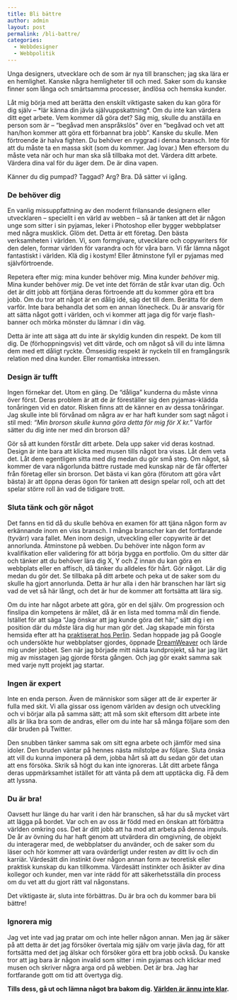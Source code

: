 ```yaml
---
title: Bli bättre
author: admin
layout: post
permalink: /bli-battre/
categories:
  - Webbdesigner
  - Webbpolitik
---
```


<p class=intro>Unga designers, utvecklare och de som är nya till branschen; jag ska lära er en hemlighet. Kanske några hemligheter till och med. Saker som du kanske finner som långa och smärtsamma processer, ändlösa och hemska kunder.</p> 
Låt mig börja med att berätta den enskilt viktigaste saken du kan göra för dig själv &#8211; *lär känna din jävla självuppskattning*. Om du inte kan värdera ditt eget arbete. Vem kommer då göra det? Säg mig, skulle du anställa en person som är &#8211; &#8220;begåvad men anspråkslös&#8221; över en &#8220;begåvad och vet att han/hon kommer att göra ett förbannat bra jobb&#8221;. Kanske du skulle. Men förtroende är halva fighten. Du behöver en ryggrad i denna bransch. Inte för att du måste ta en massa skit (som du kommer. Jag lovar.) Men eftersom du måste veta när och hur man ska slå tillbaka mot det. Värdera ditt arbete. Värdera dina val för du äger dem. De är dina vapen.

Känner du dig pumpad? Taggad? Arg? Bra. Då sätter vi igång.

### De behöver dig

En vanlig missuppfattning av den modernt frilansande designern eller utvecklaren &#8211; speciellt i en värld av webben &#8211; så är tanken att det är någon unge som sitter i sin pyjamas, leker i Photoshop eller bygger webbplatser med några musklick. Glöm det. Detta är ett företag. Den bästa verksamheten i världen. Vi, som formgivare, utvecklare och copywriters för den delen, formar världen för varandra och för våra barn. Vi får lämna något fantastiskt i världen. Klä dig i kostym! Eller åtminstone fyll er pyjamas med självförtroende.

Repetera efter mig: mina kunder behöver mig. Mina kunder *behöver* mig. Mina kunder behöver *mig*. De vet inte det förrän de står kvar utan dig. Och det är ditt jobb att förtjäna deras förtroende att du kommer göra ett bra jobb. Om du tror att något är en dålig idé, säg det till dem. Berätta för dem varför. Inte bara behandla det som en annan lönecheck. Du är ansvarig för att sätta något gott i världen, och vi kommer att jaga dig för varje flash-banner och mörka mönster du lämnar i din väg.

Detta är inte att säga att du inte är skyldig kunden din respekt. De kom till dig. De (förhoppningsvis) vet ditt värde, och om något så vill du inte lämna dem med ett dåligt ryckte. Ömsesidig respekt är nyckeln till en framgångsrik relation med dina kunder. Eller romantiska intressen.

### Design är tufft

Ingen förnekar det. Utom en gäng. De &#8220;dåliga&#8221; kunderna du måste vinna över först. Deras problem är att de är föreställer sig den pyjamas-klädda tonåringen vid en dator. Risken finns att de känner en av dessa tonåringar. Jag skulle inte bli förvånad om några av er har haft kunder som sagt något i stil med: *&#8220;Min brorson skulle kunna göra detta för mig för X kr.&#8221;* Varför sätter du dig inte ner med din brorson då?

Gör så att kunden förstår ditt arbete. Dela upp saker vid deras kostnad. Design är inte bara att klicka med musen tills något bra visas. Låt dem veta det. Låt dem egentligen sitta med dig medan du gör små steg. Om något, så kommer de vara någorlunda bättre rustade med kunskap när de får offerter från företag eller sin brorson. Det bästa vi kan göra (förutom att göra vårt bästa) är att öppna deras ögon för tanken att design spelar roll, och att det spelar större roll än vad de tidigare trott.

### Sluta tänk och gör något

Det fanns en tid då du skulle behöva en examen för att tjäna någon form av erkännande inom en viss bransch. I många branscher kan det fortfarande (tyvärr) vara fallet. Men inom design, utveckling eller copywrite är det annorlunda. Åtminstone på webben. Du behöver inte någon form av kvalifikation eller validering för att börja bygga en portfolio. Om du sitter där och tänker att du behöver lära dig X, Y och Z innan du kan göra en webbplats eller en affisch, då tänker du alldeles för hårt. Gör något. Lär dig medan du gör det. Se tillbaka på ditt arbete och peka ut de saker som du skulle ha gjort annorlunda. Detta är hur alla i den här branschen har lärt sig vad de vet så här långt, och det är hur de kommer att fortsätta att lära sig.

Om du inte har något arbete att göra, gör en del själv. Om progression och finslipa din kompetens är målet, då är en lista med tomma mål din fiende. Istället för att säga &#8220;Jag önskar att jag kunde göra det här,&#8221; sätt dig i en position där du *måste* lära dig hur man gör det. Jag skapade min första hemsida efter att ha [praktiserat hos Perlin][1]. Sedan hoppade jag på Google och undersökte hur webbplatser gjordes, öppnade [DreamWeaver][2] och lärde mig under jobbet. Sen när jag började mitt nästa kundprojekt, så har jag lärt mig av misstagen jag gjorde första gången. Och jag gör exakt samma sak med varje nytt projekt jag startar.

### Ingen är expert

Inte en enda person. Även de människor som säger att de är experter är fulla med skit. Vi alla gissar oss igenom världen av design och utveckling och vi börjar alla på samma sätt; att må som skit eftersom ditt arbete inte alls är lika bra som de andras, eller om du inte har så många följare som den där bruden på Twitter.

Den snubben tänker samma sak om sitt egna arbete och jämför med sina idoler. Den bruden väntar på hennes nästa milstolpe av följare. Sluta önska att vill du kunna imponera på dem, jobba hårt så att du sedan gör det utan att ens försöka. Skrik så högt du kan inte ignoreras. Låt ditt arbete fånga deras uppmärksamhet istället för att vänta på dem att upptäcka dig. Få dem att lyssna.

### Du är bra!

Oavsett hur länge du har varit i den här branschen, så har du så mycket värt att lägga på bordet. Var och en av oss är född med en önskan att förbättra världen omkring oss. Det är ditt jobb att ha mod att arbeta på denna impuls. De år av övning du har haft genom att utvärdera din omgivning, de objekt du interagerar med, de webbplatser du använder, och de saker som du läser och hör kommer att vara ovärderligt under resten av ditt liv och din karriär. Värdesätt din instinkt över någon annan form av teoretisk eller praktisk kunskap du kan tillkomma. Värdesätt instinkter och åsikter av dina kollegor och kunder, men var inte rädd för att säkerhetsställa din process om du vet att du gjort rätt val någonstans.

Det viktigaste är, sluta inte förbättras. Du är bra och du kommer bara bli bättre!

### Ignorera mig

Jag vet inte vad jag pratar om och inte heller någon annan. Men jag är säker på att detta är det jag försöker övertala mig själv om varje jävla dag, för att fortsätta med det jag älskar och försöker göra ett bra jobb också. Du kanske tror att jag bara är någon invalid som sitter i min pyjamas och klickar med musen och skriver några arga ord på webben. Det är bra. Jag har fortfarande gott om tid att övertyga dig.

**Tills dess, gå ut och lämna något bra bakom dig. [Världen är ännu inte klar][3].**

 [1]: http://perlin.nu
 [2]: http://gifrific.com/wp-content/uploads/2012/06/Lloyd-Christmas-Cry-and-Gag-Dumb-and-Dumber.gif
 [3]: http://frankchimero.com/writing/2012/everything-was-made/